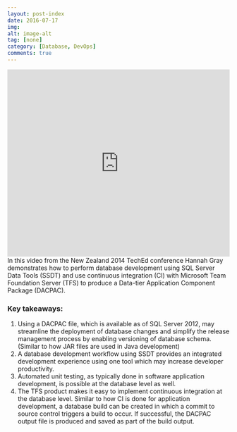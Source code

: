 ```yaml
---
layout: post-index
date: 2016-07-17
img: 
alt: image-alt
tag: [none]
category: [Database, DevOps]
comments: true
---
```

<iframe src="https://channel9.msdn.com/Events/TechEd/NewZealand/2014/DBI317/player" width="100%" height="425" allowFullScreen frameBorder="0"></iframe>
In this video from the New Zealand 2014 TechEd conference Hannah Gray demonstrates how to perform database development using SQL Server Data Tools (SSDT) and use continuous integration (CI) with Microsoft Team Foundation Server (TFS) to produce a Data-tier Application Component Package (DACPAC).
<!--more-->

###  Key takeaways:

1. Using a DACPAC file, which is available as of SQL Server 2012, may streamline the deployment of database changes and simplify the release management process by enabling versioning of database schema. (Similar to how JAR files are used in Java development)
2. A database development workflow using SSDT provides an integrated development experience using one tool which may increase developer productivity. 
3. Automated unit testing, as typically done in software application development, is possible at the database level as well. 
4. The TFS product makes it easy to implement continuous integration at the database level. Similar to how CI is done for application development, a database build can be created in which a commit to source control triggers a build to occur. If successful, the DACPAC output file is produced and saved as part of the build output. 


 
